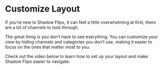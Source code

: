 # Customize Layout

If you’re new to Shadow Flips, it can feel a little overwhelming at first, there are a lot of channels to look through.

The great thing is you don’t have to see everything. You can customize your view by hiding channels and categories you don’t use, making it easier to focus on the ones that matter most to you.

Check out the video below to learn how to set up your layout and make Shadow Flips easier to navigate.
